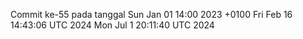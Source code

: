 Commit ke-55 pada tanggal Sun Jan 01 14:00 2023 +0100
Fri Feb 16 14:43:06 UTC 2024
Mon Jul  1 20:11:40 UTC 2024
